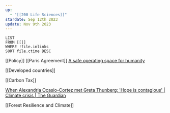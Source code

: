 ```yaml
---
up:
  - "[[200 Life Sciences]]"
stardate: Sep 12th 2023
update: Nov 9th 2023
---
```



```dataview
LIST
FROM [[]]
WHERE !file.inlinks
SORT file.ctime DESC
```
[[Policy]]
[[Paris Agreement]]
[A safe operating space for humanity](https://www-nature-com.proxy3.library.mcgill.ca/articles/461472a)

[[Developed countries]]

[[Carbon Tax]]

[When Alexandria Ocasio-Cortez met Greta Thunberg: 'Hope is contagious' | Climate crisis | The Guardian](https://www.theguardian.com/environment/2019/jun/29/alexandria-ocasio-cortez-met-greta-thunberg-hope-contagious-climate)


[[Forest Resilience and Climate]]